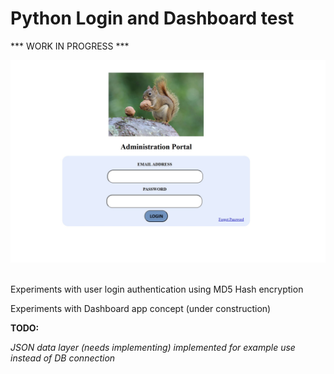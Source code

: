 # Python Login and Dashboard test

*** WORK IN PROGRESS ***

<img src="screenshot.jpg" alt="Italian Trulli"></br></br>

Experiments with user login authentication using MD5 Hash encryption

Experiments with Dashboard app concept (under construction)

<b>TODO:</b>

<i>JSON data layer (needs implementing) implemented for example use instead of DB connection</i>

